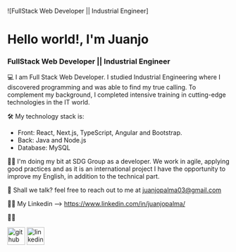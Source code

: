 ![FullStack Web Developer || Industrial Engineer]

# Hello world!, I'm Juanjo
### FullStack Web Developer || Industrial Engineer 

💻 I am Full Stack Web Developer. I studied Industrial Engineering where I discovered programming and was able to find my true calling. To complement my background, I completed intensive training in cutting-edge technologies in the IT world.

🛠 My technology stack is:
- Front: React, Next.js, TypeScript, Angular and Bootstrap.
- Back: Java and Node.js
- Database: MySQL

👨‍💻 I'm doing my bit at SDG Group as a developer. We work in agile, applying good practices and as it is an international project I have the opportunity to improve my English, in addition to the technical part.

📧 Shall we talk?  feel free to reach out to me at juanjopalma03@gmail.com

👨‍💻 My Linkedin --> https://www.linkedin.com/in/juanjopalma/

🙋‍♂️

[<img src='https://cdn.jsdelivr.net/npm/simple-icons@3.0.1/icons/github.svg' alt='github' height='40'>](https://www.linkedin.com/in/juanjopalma/)  [<img src='https://cdn.jsdelivr.net/npm/simple-icons@3.0.1/icons/linkedin.svg' alt='linkedin' height='40'>](https://www.linkedin.com/in/juanjopalma/)  






